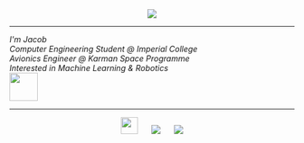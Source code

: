 <div align="center">
  <img src="https://github.com/jepeake/jepeake/blob/main/images/wordart.png?raw=true" style="max-width: 100%;" />
  <br />
  <hr>
</div>

<div>
  <i>I'm Jacob</i><br>
  <i>Computer Engineering Student @ Imperial College</i><br>
  <i>Avionics Engineer @ Karman Space Programme</i><br>
  <i>Interested in Machine Learning & Robotics</i><br>
  <img src="https://raw.githubusercontent.com/jepeake/jepeake/main/images/redbook.gif"height="50" />
</div>



<div align="center">
  <hr>
  <img src="https://raw.githubusercontent.com/jepeake/jepeake/main/images/netscape.gif"height="30" />
<span>&nbsp;&nbsp;&nbsp;&nbsp;</span>  
<img src="https://raw.githubusercontent.com/jepeake/jepeake/main/images/ieplorer.gif"/>
<span>&nbsp;&nbsp;&nbsp;&nbsp;</span>  
<img src="https://raw.githubusercontent.com/jepeake/jepeake/main/images/noframes.gif"/>
</div>

